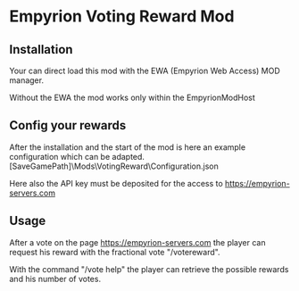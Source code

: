 # Empyrion Voting Reward Mod

## Installation
Your can direct load this mod with the EWA (Empyrion Web Access) MOD manager.

Without the EWA the mod works only within the EmpyrionModHost

## Config your rewards
After the installation and the start of the mod is here an example configuration which can be adapted.
[SaveGamePath]\Mods\VotingReward\Configuration.json

Here also the API key must be deposited for the access to https://empyrion-servers.com

## Usage
After a vote on the page https://empyrion-servers.com the player can request his reward with the fractional vote "/votereward".

With the command "/vote help" the player can retrieve the possible rewards and his number of votes.
